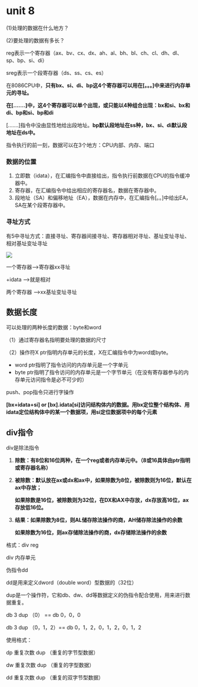 # unit 8

(1)处理的数据在什么地方？

(2)要处理的数据有多长？



reg表示一个寄存器（ax、bv、cx、dx、ah、al、bh、bl、ch、cl、dh、dl、sp、bp、si、di）

sreg表示一个段寄存器（ds、ss、cs、es）



在8086CPU中，**只有bx、si、di、bp这4个寄存器可以用在[。。。]中来进行内存单元的寻址。**

**在[.......]中，这4个寄存器可以单个出现，或只能以4种组合出现：bx和si、bx和di、bp和si、bp和di**

[.......]指令中没由显性地给出段地址。**bp默认段地址在ss种，bx、si、di默认段地址在ds中。**



指令执行的前一刻，数据可以在3个地方：CPU内部、内存、端口



### 数据的位置

1. 立即数（idata），在汇编指令中直接给出，指令执行前数据在CPU的指令缓冲器中。
2. 寄存器，在汇编指令中给出相应的寄存器名，数据在寄存器中。
3. 段地址（SA）和偏移地址（EA），数据在内存中，在汇编指令[。。]中给出EA，SA在某个段寄存器中。



### 寻址方式

有5中寻址方式：直接寻址、寄存器间接寻址、寄存器相对寻址、基址变址寻址、相对基址变址寻址

![](https://img-blog.csdnimg.cn/20200201150509558.PNG?x-oss-process=image/watermark,type_ZmFuZ3poZW5naGVpdGk,shadow_10,text_aHR0cHM6Ly9ibG9nLmNzZG4ubmV0L3FxXzQzNTUwODkw,size_16,color_FFFFFF,t_70)

一个寄存器-->寄存器xx寻址

+idata -->就是相对

两个寄存器 -->xx基址变址寻址

## 数据长度

可以处理的两种长度的数据：byte和word

（1）通过寄存器名指明要处理的数据的尺寸

（2）操作符X ptr指明内存单元的长度，X在汇编指令中为word或byte。

- word ptr指明了指令访问的内存单元是一个字单元
- byte ptr指明了指令访问的内存单元是一个字节单元（在没有寄存器参与的内存单元访问指令是必不可少的）

push、pop指令只进行字操作



**[bx+idata+si] or [bx].idata[si]访问结构体内的数据。用bx定位整个结构体、用idata定位结构体中的某一个数据项，用si定位数据项中的每个元素**



## div指令

div是除法指令

1. **除数：有8位和16位两种，在一个reg或者内存单元中。（8或16具体由ptr指明或寄存器名称）**

2. **被除数：默认放在ax或dx和ax中，如果除数为8位，被除数则为16位，默认在ax中存放；**

   **如果除数是16位，被除数则为32位，在DX和AX中存放，dx存放高16位，ax存放低16位。**

3. **结果：如果除数为8位，则AL储存除法操作的商，AH储存除法操作的余数**

   **如果除数为16位，则ax存储除法操作的商，dx存储除法操作的余数**

格式：div reg

div 内存单元



伪指令dd

dd是用来定义dword（double word）型数据的（32位）



dup是一个操作符，它和db、dw、dd等数据定义的伪指令配合使用，用来进行数据重复。

db 3 dup （0）    == db 0，0，0

db 3 dup （0，1，2）== db 0，1，2，0，1，2，0，1，2

使用格式：

dp 重复次数 dup （重复的字节型数据）

dw 重复次数 dup （重复的字型数据）

dd 重复次数 dup （重复的双字节型数据）

